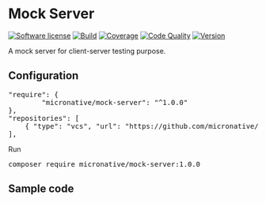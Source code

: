 # Mock Server
[![Software license][ico-license]](README.md)
[![Build][ico-build]][link-build]
[![Coverage][ico-codecov]][link-codecov]
[![Code Quality][ico-quality]][link-quality]
[![Version][ico-version]][link-version]

[ico-license]: https://img.shields.io/github/license/nrk/predis.svg?style=flat-square
[ico-build]: https://badge.status.php.gt/database-build.svg
[ico-quality]: https://badge.status.php.gt/database-quality.svg
[ico-version]: https://badge.status.php.gt/database-version.svg
[ico-codecov]: https://codecov.io/gh/micronative/mock-server/branch/master/graph/badge.svg

[link-build]: https://github.com/micronative/mock-server/actions
[link-quality]: https://app.codacy.com/gh/micronative/mock-server
[link-version]: https://github.com/micronative/mock-server/releases
[link-codecov]: https://codecov.io/gh/micronative/mock-server

A mock server for client-server testing purpose.

## Configuration
<pre>
"require": {
        "micronative/mock-server": "^1.0.0"
},
"repositories": [
    { "type": "vcs", "url": "https://github.com/micronative/mock-server" }
],
</pre>

Run
<pre>
composer require micronative/mock-server:1.0.0
</pre>

## Sample code
